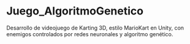 # Juego_AlgoritmoGenetico
Desarrollo de videojuego de Karting 3D, estilo MarioKart en Unity, con enemigos controlados por redes neuronales y algoritmo genético.
